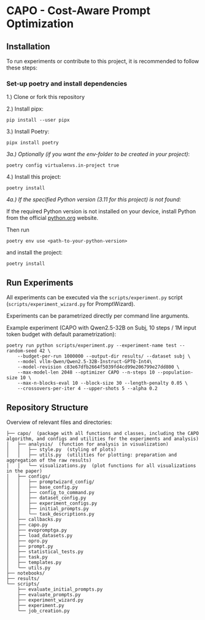 # CAPO - Cost-Aware Prompt Optimization

## Installation

To run experiments or contribute to this project, it is recommended to follow these steps:

### Set-up poetry and install dependencies

1.) Clone or fork this repository

2.) Install pipx:
```
pip install --user pipx
```

3.) Install Poetry:
```
pipx install poetry
```

*3a.) Optionally (if you want the env-folder to be created in your project)*:
```
poetry config virtualenvs.in-project true
```

4.) Install this project:
```
poetry install
```

*4a.) If the specified Python version (3.11 for this project) is not found:*

If the required Python version is not installed on your device, install Python from the official [python.org](https://www.python.org/downloads) website.

Then run
```
poetry env use <path-to-your-python-version>
```
and install the project:
```
poetry install
```

## Run Experiments

All experiments can be executed via the `scripts/experiment.py` script (`scripts/experiment_wizard.py` for PromptWizard).

Experiments can be parametrized directly per command line arguments.

Example experiment (CAPO with Qwen2.5-32B on Subj, 10 steps / 1M input token budget with default parametrization):
```
poetry run python scripts/experiment.py --experiment-name test --random-seed 42 \
    --budget-per-run 1000000 --output-dir results/ --dataset subj \
    --model vllm-Qwen/Qwen2.5-32B-Instruct-GPTQ-Int4\
    --model-revision c83e67dfb2664f5039fd4cd99e206799e27dd800 \
    --max-model-len 2048 --optimizer CAPO --n-steps 10 --population-size 10 \
    --max-n-blocks-eval 10 --block-size 30 --length-penalty 0.05 \
    --crossovers-per-iter 4 --upper-shots 5 --alpha 0.2
```

## Repository Structure

Overview of relevant files and directories:

```
├── capo/  (package with all functions and classes, including the CAPO algorithm, and configs and utilities for the experiments and analysis)
│   ├── analysis/  (function for analysis in visualization)
│   │   ├── style.py  (styling of plots)
│   │   ├── utils.py  (utilities for plotting: preparation and aggregation of the raw results)
│   │   └── visualizations.py  (plot functions for all visualizations in the paper)
│   ├── configs/  
│   │   ├── promptwizard_config/
│   │   ├── base_config.py
│   │   ├── config_to_command.py
│   │   ├── dataset_config.py
│   │   ├── experiment_configs.py
│   │   ├── initial_prompts.py
│   │   └── task_descriptions.py
│   ├── callbacks.py
│   ├── capo.py
│   ├── evopromptga.py
│   ├── load_datasets.py
│   ├── opro.py
│   ├── prompt.py
│   ├── statistical_tests.py
│   ├── task.py
│   ├── templates.py
│   └── utils.py
├── notebooks/
├── results/
└── scripts/
    ├── evaluate_initial_prompts.py
    ├── evaluate_prompts.py
    ├── experiment_wizard.py
    ├── experiment.py
    └── job_creation.py
```
    
